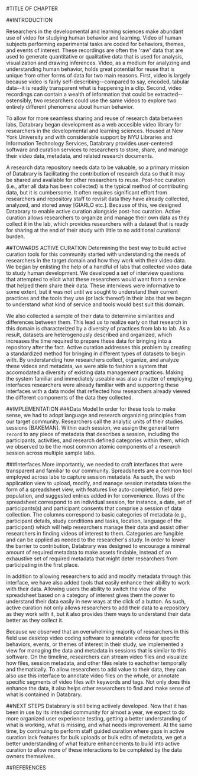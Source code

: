 #TITLE OF CHAPTER

##INTRODUCTION 

Researchers in the developmental and learning sciences make abundant use of video for studying human behavior and learning. 
Video of human subjects performing experimental tasks are coded for behaviors, themes, and events of interest.
These recordings are often the 'raw' data that are used to generate quantitative or qualitative data that is used for analysis, visualization and drawing inferences. 
Video, as a medium for analyzing and understanding human behavior, holds great potential for reuse that is unique from other forms of data for two main reasons. 
First, video is largely because video is fairly self-describing--compared to say, encoded, tabular data--it is readily transparent what is happening in a clip. 
Second, video recordings can contain a wealth of information that could be extracted--ostensibly, two researchers could use the same videos to explore two entirely different phenomena about human behavior.

To allow for more seamless sharing and reuse of research data between labs, Databrary began development as a web accesible video library for researchers in the developmental and learning sciences. 
Housed at New York University and with considerable support by NYU Libraries and Information Technology Services, Databrary provides user-centered software and curation services to researchers to store, share, and manage their video data, metadata, and related research documents.

A research data repository needs data to be valuable, so a primary mission of Databrary is facilitating the contribution of research data so that it <!--they--> may be shared and available for other researchers to reuse.
Post-hoc curation (i.e., after all data has been collected) is the typical method of contributing data, but it is cumbersome. 
It often requires significant effort from researchers and repository staff to revisit data they have already collected, analyzed, and stored away [GIARLO etc.].
Because of this, we designed Databrary to enable active curation alongside post-hoc curation. 
Active curation allows researchers to organize and manage their own data as they collect it in the lab, which provides researchers with a dataset that is ready for sharing at the end of their study with little to no additional curational burden.

##TOWARDS ACTIVE CURATION 
Determining the best way to build active curation tools for this community started with understanding the needs of researchers in the target domain and how they work with their video data. 
We began by enlisting the help of a handful of labs that collected video data to study human development. 
We developed a set of interview questions that attempted to elicit what these researchers would want from a service that helped them share their data.
These interviews were informative to some extent, but it was not until we sought to understand their current practices and the tools they use (or lack thereof) in their labs that we began to understand what kind of service and tools would best suit this domain.

We also collected a sample of their data to determine similarities and differences between them. 
This lead us to realize early on that research in this domain is characterized by a diversity of practices from lab to lab. 
As a result, datasets are heterogenously described and organized, which increases the time required to prepare these data for bringing into a repository after the fact.
Active curation addresses this problem by creating a standardized method for bringing in different types of datasets to begin with.
By understanding how researchers collect, organize, and analyze these videos and metadata, we were able to fashion a system that accomodated a diversity of existing data management practices. 
Making the system familiar and immediately useable was also a matter of employing interfaces researchers were already familiar with and supporting these interfaces with a data model that reflected how researchers already viewed the different components of the data they collected.

##IMPLEMENTATION 
###Data Model
In order for these tools to make sense, we had to adopt language and research organizing principles from our target community. 
Researchers call the analytic units of their studies sessions [BAKEMAN]. 
Within each session, we assign the general term `record` to any piece of metadata that describes a session, including the participants, activities, and research defined categories within them, which we observed to be the most common atomic components of a research session across multiple sample labs.

###Interfaces
More importantly, we needed to craft interfaces that were transparent and familiar to our community. 
Spreadsheets are a common tool employed across labs to capture session metadata.
As such, the web application view to upload, modify, and manage session metadata takes the form of a spreadsheet view, with features like auto-completion, field pre-population, and suggested entries added in for convenience.
Rows of the spreadsheet correspond to an individual session, for instance, a date, set of participants(s) and participant consents that comprise a session of data collection.
The columns correspond to basic categories of metadata (e.g., participant details, study conditions and tasks, location, language of the participant) which will help researchers manage their data and assist other researchers in finding videos of interest to them. 
Categories are fungible and can be applied as needed to the researcher's study. 
In order to lower the barrier to contribution, Databrary was designed to encourage a minimal amount of required metadata to make assets findable, instead of an exhaustive set of required metadata that might deter researchers from participating in the first place. 

In addition to allowing researchers to add and modify metadata through this interface, we have also added tools that easily enhance their ability to work with their data.
Allowing users the ability to switch the view of the spreadsheet based on a category of interest gives them the power to understand their data easily in new ways at the click of a button.
As such, active curation not only allows researchers to add their data to a repository as they work with it, but it also provides them ways to understand their data better as they collect it. 

Because we observed that an overwhelming majority of researchers in this field use desktop video coding software to annotate videos for specific behaviors, events, or themes of interest in their study, we implemented a view for managing the data and metadata in sessions that is similar to this software.
On the timeline, researchers can stream video files and visualize how files, session metadata, and other files relate to eachother temporally and thematically. 
To allow researchers to add value to their data, they can also use this interface to annotate video files on the whole, or annotate specific segments of video files with keywords and tags. 
Not only does this enhance the data, it also helps other researchers to find and make sense of what is contained in Databrary.

##NEXT STEPS 
Databrary is still being actively developed.
Now that it has been in use by its intended community for almost a year, we expect to do more organized user experience testing, getting a better understanding of what is working, what is missing, and what needs improvement. 
At the same time, by continuing to perform staff guided curation where gaps in active curation lack features for bulk uploads or bulk edits of metadata, we get a better understanding of what feature enhancements to build into active curation to allow more of these interactions to be completed by the data owners themselves.


##REFERENCES